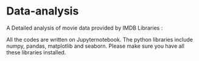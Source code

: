 # Data-analysis
A Detailed analysis of movie data provided by IMDB
Libraries :

All the codes are written on Jupyternotebook. The python libraries include numpy, pandas, matplotlib and seaborn. Please make sure you have all these libraries installed.
